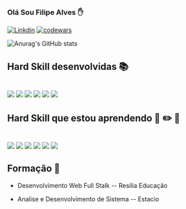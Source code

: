 ### Olá Sou Filipe Alves ✋

[![Linkdin](https://img.shields.io/badge/LinkedIn-0077B5?style=for-the-badge&logo=linkedin&logoColor=white)](www.linkedin.com/in/filipeqalves)
[![codewars](https://www.codewars.com/users/lipeqalves/badges/micro)](https://www.codewars.com/users/lipeqalves)

![Anurag's GitHub stats](https://github-readme-stats.vercel.app/api?username=lipeqalves&show_icons=true&theme=radical)

## Hard Skill desenvolvidas 📚

<div style ="display: inline_block"><br>
<img aling="center" olt="HTML5" src="https://img.shields.io/badge/HTML5-E34F26?style=for-the-badge&logo=html5&logoColor=white">
<img aling="center" olt="CSS3" src="https://img.shields.io/badge/CSS3-1572B6?style=for-the-badge&logo=css3&logoColor=white">
<img aling="center" olt="JAVASCRIPT" src="https://img.shields.io/badge/JavaScript-F7DF1E?style=for-the-badge&logo=javascript&logoColor=black">
<img aling="center" olt="LINUX" src="https://img.shields.io/badge/Linux-FCC624?style=for-the-badge&logo=linux&logoColor=black">
<img aling="center" olt="REACT" src="https://img.shields.io/badge/React-20232A?style=for-the-badge&logo=react&logoColor=61DAFB">
 <img aling="center" olt="TypeScript" src="https://img.shields.io/badge/TypeScript-007ACC?style=for-the-badge&logo=typescript&logoColor=white">

</div>

## Hard Skill que estou aprendendo 📖 ✏️ 📓

<div style ="display: inline_block"><br>
 <img aling="center" olt="Angular" src="https://img.shields.io/badge/Angular-DD0031?style=for-the-badge&logo=angular&logoColor=white">
 <img aling="center" olt="TypeScript" src="https://img.shields.io/badge/TypeScript-007ACC?style=for-the-badge&logo=typescript&logoColor=white">
<img aling="center" olt="Python" src="https://img.shields.io/badge/Python-14354C?style=for-the-badge&logo=python&logoColor=white">
 <img aling="center" olt="React" src="https://img.shields.io/badge/React-20232A?style=for-the-badge&logo=react&logoColor=61DAFB">
<img aling="center" olt="DART" src="https://img.shields.io/badge/Dart-0175C2?style=for-the-badge&logo=dart&logoColor=white">
<img aling="center" olt="FLUTTER" src="https://img.shields.io/badge/Flutter-02569B?style=for-the-badge&logo=flutter&logoColor=white">



</div>

## Formação 🏫

 - Desenvolvimento Web Full Stalk  -- Resilia Educação

 - Analise e Desenvolvimento de Sistema -- Estacio
